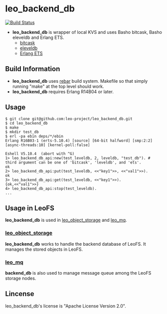 leo_backend_db
==============

[![Build Status](https://secure.travis-ci.org/leo-project/leo_backend_db.png?branch=master)](http://travis-ci.org/leo-project/leo_backend_db)

* **leo_backend_db** is wrapper of local KVS and uses Basho bitcask, Basho eleveldb and Erlang ETS.
  * [bitcask](https://github.com/basho/bitcask)
  * [eleveldb](https://github.com/basho/eleveldb)
  * [Erlang ETS](http://www.erlang.org/doc/man/ets.html)

## Build Information
  
* **leo_backend_db** uses [rebar](https://github.com/basho/rebar) build system. Makefile so that simply running "make" at the top level should work.
* **leo_backend_db** requires Erlang R14B04 or later.

## Usage

```
$ git clone git@github.com:leo-project/leo_backend_db.git
$ cd leo_backend_db
$ make
$ mkdir test_db
$ erl -pa ebin deps/*/ebin
Erlang R16B03-1 (erts-5.10.4) [source] [64-bit halfword] [smp:2:2] [async-threads:10] [kernel-poll:false]

Eshell V5.10.4  (abort with ^G)
1> leo_backend_db_api:new(test_leveldb, 2, leveldb, "test_db"). # third argument can be one of 'bitcask', 'leveldb', and 'ets'.
ok
2> leo_backend_db_api:put(test_leveldb, <<"key1">>, <<"val1">>).
ok
3> leo_backend_db_api:get(test_leveldb, <<"key1">>).
{ok,<<"val1">>}
4> leo_backend_db_api:stop(test_leveldb).
...
```

## Usage in LeoFS

**leo_backend_db** is used in [leo_object_storage](https://github.com/leo-project/leo_object_storage) and [leo_mq](https://github.com/leo-project/leo_mq).

### [leo_object_storage](https://github.com/leo-project/leo_object_storage)

**leo_backend_db** works to handle the backend database of LeoFS. It manages the stored objects in LeoFS.

### [leo_mq](https://github.com/leo-project/leo_mq)

**backend_db** is also used to manage message queue among the LeoFS storage nodes.

## Lincense

leo_backend_db's license is "Apache License Version 2.0".